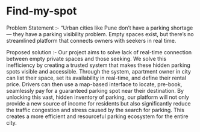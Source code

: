 # Find-my-spot

Problem Statement :- “Urban cities like Pune don’t have a parking shortage — they have a parking visibility problem. Empty spaces exist, but there’s no streamlined platform that connects owners with seekers in real time. 

Proposed solution :- Our project aims to solve lack of real-time connection between empty private spaces and those seeking. We solve this inefficiency by creating a trusted system that makes these hidden parking spots visible and accessible. Through the system, apartment owner in city can list their space, set its availability in real-time, and define their rental price. Drivers can then use a map-based interface to locate, pre-book, seamlessly pay for a guaranteed parking spot near their destination. By unlocking this vast, hidden inventory of parking, our platform will not only provide a new source of income for residents but also significantly reduce the traffic congestion and stress caused by the search for parking. This creates a more efficient and resourceful parking ecosystem for the entire city.
